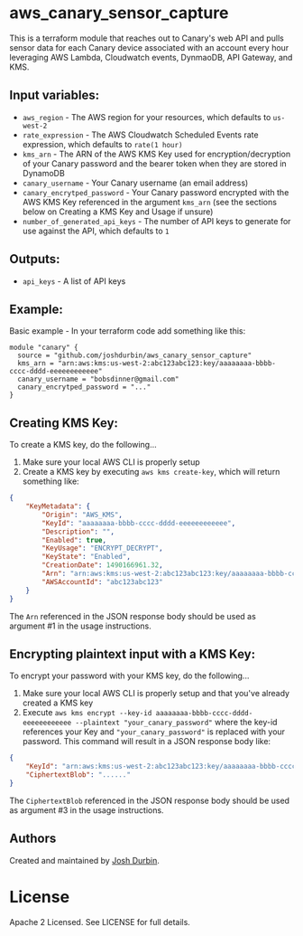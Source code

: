 # aws_canary_sensor_capture

This is a terraform module that reaches out to Canary's web API and pulls sensor data for each Canary device associated
 with an account every hour leveraging AWS Lambda, Cloudwatch events, DynmaoDB, API Gateway, and KMS.

## Input variables:

  * `aws_region` - The AWS region for your resources, which defaults to `us-west-2`
  * `rate_expression` - The AWS Cloudwatch Scheduled Events rate expression, which defaults to `rate(1 hour)`
  * `kms_arn` - The ARN of the AWS KMS Key used for encryption/decryption of your Canary password and the bearer token when they are stored in DynamoDB
  * `canary_username` - Your Canary username (an email address)
  * `canary_encrytped_password` - Your Canary password encrypted with the AWS KMS Key referenced in the argument `kms_arn` (see the sections below on Creating a KMS Key and Usage if unsure)
  * `number_of_generated_api_keys` - The number of API keys to generate for use against the API, which defaults to `1`

## Outputs:

  * `api_keys` - A list of API keys

## Example:

Basic example - In your terraform code add something like this:

    module "canary" {
      source = "github.com/joshdurbin/aws_canary_sensor_capture"
      kms_arn = "arn:aws:kms:us-west-2:abc123abc123:key/aaaaaaaa-bbbb-cccc-dddd-eeeeeeeeeeee"
      canary_username = "bobsdinner@gmail.com"
      canary_encrytped_password = "..."
    }

## Creating KMS Key: 

To create a KMS key, do the following...

1. Make sure your local AWS CLI is properly setup
2. Create a KMS key by executing `aws kms create-key`, which will return something like:

```json
{
    "KeyMetadata": {
        "Origin": "AWS_KMS", 
        "KeyId": "aaaaaaaa-bbbb-cccc-dddd-eeeeeeeeeeee",
        "Description": "", 
        "Enabled": true, 
        "KeyUsage": "ENCRYPT_DECRYPT", 
        "KeyState": "Enabled", 
        "CreationDate": 1490166961.32, 
        "Arn": "arn:aws:kms:us-west-2:abc123abc123:key/aaaaaaaa-bbbb-cccc-dddd-eeeeeeeeeeee",
        "AWSAccountId": "abc123abc123"
    }
}
```
The `Arn` referenced in the JSON response body should be used as argument #1 in the usage instructions.

## Encrypting plaintext input with a KMS Key:

To encrypt your password with your KMS key, do the following...

1. Make sure your local AWS CLI is properly setup and that you've already created a KMS key
2. Execute `aws kms encrypt --key-id aaaaaaaa-bbbb-cccc-dddd-eeeeeeeeeeee --plaintext "your_canary_password"` where the
   key-id references your Key and `"your_canary_password"` is replaced with your password. This command will result 
   in a JSON response body like:
   
```json
{
    "KeyId": "arn:aws:kms:us-west-2:abc123abc123:key/aaaaaaaa-bbbb-cccc-dddd-eeeeeeeeeeee", 
    "CiphertextBlob": "......"
}
```

The `CiphertextBlob` referenced in the JSON response body should be used as argument #3 in the usage instructions.

## Authors

Created and maintained by [Josh Durbin](https://github.com/joshdurbin).

# License

Apache 2 Licensed. See LICENSE for full details.
